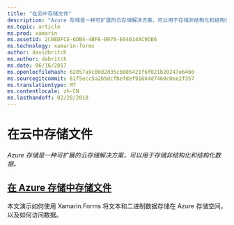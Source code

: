```yaml
---
title: "在云中存储文件"
description: "Azure 存储是一种可扩展的云存储解决方案，可以用于存储非结构化和结构化数据。"
ms.topic: article
ms.prod: xamarin
ms.assetid: 2C0EDFCE-6DB4-4BF6-B978-E64614AC9DB6
ms.technology: xamarin-forms
author: davidbritch
ms.author: dabritch
ms.date: 06/16/2017
ms.openlocfilehash: 62057a9c00d2d35cb085421f6f021b20247e64b0
ms.sourcegitcommit: 61f5ecc5a2b5dcfbefdef91664d7460c0ee2f357
ms.translationtype: MT
ms.contentlocale: zh-CN
ms.lasthandoff: 02/28/2018
---
```

# <a name="storing-files-in-the-cloud"></a>在云中存储文件

_Azure 存储是一种可扩展的云存储解决方案，可以用于存储非结构化和结构化数据。_

## <a name="storing-files-in-azure-storageazure-storagemd"></a>[在 Azure 存储中存储文件](azure-storage.md)

本文演示如何使用 Xamarin.Forms 将文本和二进制数据存储在 Azure 存储空间，以及如何访问数据。

